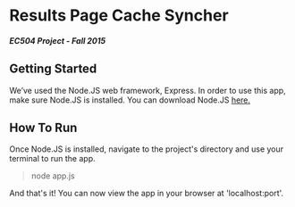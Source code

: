 # Results Page Cache Syncher
##### EC504 Project - Fall 2015

## Getting Started
We’ve used the Node.JS web framework, Express. In order to use this app, make sure Node.JS is installed.
You can download Node.JS [here.](https://nodejs.org/en/)

## How To Run
Once Node.JS is installed, navigate to the project's directory and use your terminal to run the app.
> node app.js

And that's it! You can now view the app in your browser at 'localhost:port'.
